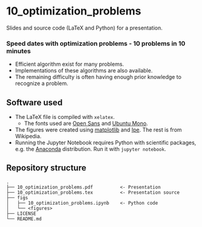 # 10_optimization_problems
Slides and source code (LaTeX and Python) for a presentation.

### Speed dates with optimization problems - 10 problems in 10 minutes

- Efficient algorithm exist for many problems.
- Implementations of these algorithms are also available.
- The remaining difficulty is often having enough prior knowledge to recognize a problem.

## Software used

- The LaTeX file is compiled with `xelatex`.
  - The fonts used are [Open Sans](https://www.fontsquirrel.com/fonts/open-sans) and [Ubuntu Mono](https://www.fontsquirrel.com/fonts/ubuntu-mono).
- The figures were created using [matplotlib](https://matplotlib.org/) and [Ipe](http://ipe.otfried.org/). The rest is from Wikipedia.
- Running the Jupyter Notebook requires Python with scientific packages, e.g. the [Anaconda](https://www.anaconda.com/distribution/) distribution. Run it with `jupyter notebook`.

## Repository structure

```text
.
├── 10_optimization_problems.pdf          <- Presentation
├── 10_optimization_problems.tex          <- Presentation source
├── figs
│   ├── 10_optimization_problems.ipynb    <- Python code
│   └── <figures>                         
├── LICENSE
└── README.md
```
